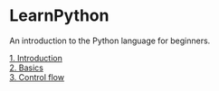 # LearnPython
An introduction to the Python language for beginners.

[1. Introduction](https://github.com/astan3/LearnPython/blob/master/1.Introduction/Introduction.md)  
[2. Basics](https://github.com/astan3/LearnPython/blob/master/2.Basics/Basics.md)  
[3. Control flow](https://github.com/astan3/LearnPython/blob/master/3.Control_flow/Control_Flow.md)  

